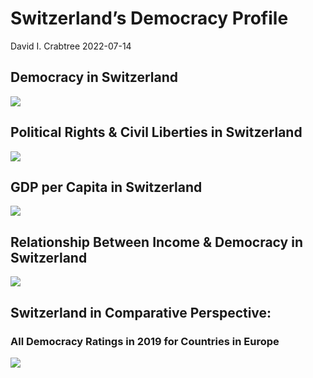 Switzerland’s Democracy Profile
================
David I. Crabtree
2022-07-14

## Democracy in Switzerland

![](C:\Users\David\Desktop\PROGRA~1\FILESA~1\DEMOCR~1\reports\SWITZE~1/figure-gfm/Demscore-1.png)<!-- -->

## Political Rights & Civil Liberties in Switzerland

![](C:\Users\David\Desktop\PROGRA~1\FILESA~1\DEMOCR~1\reports\SWITZE~1/figure-gfm/Political%20Rights%20&%20Civil%20Libs-1.png)<!-- -->

## GDP per Capita in Switzerland

![](C:\Users\David\Desktop\PROGRA~1\FILESA~1\DEMOCR~1\reports\SWITZE~1/figure-gfm/GDP%20per%20Capita-1.png)<!-- -->

## Relationship Between Income & Democracy in Switzerland

![](C:\Users\David\Desktop\PROGRA~1\FILESA~1\DEMOCR~1\reports\SWITZE~1/figure-gfm/Income%20&%20Dem-1.png)<!-- -->

## Switzerland in Comparative Perspective:

### All Democracy Ratings in 2019 for Countries in Europe

![](C:\Users\David\Desktop\PROGRA~1\FILESA~1\DEMOCR~1\reports\SWITZE~1/figure-gfm/Democracy%20in%20Comparative%20Perspective-1.png)<!-- -->
